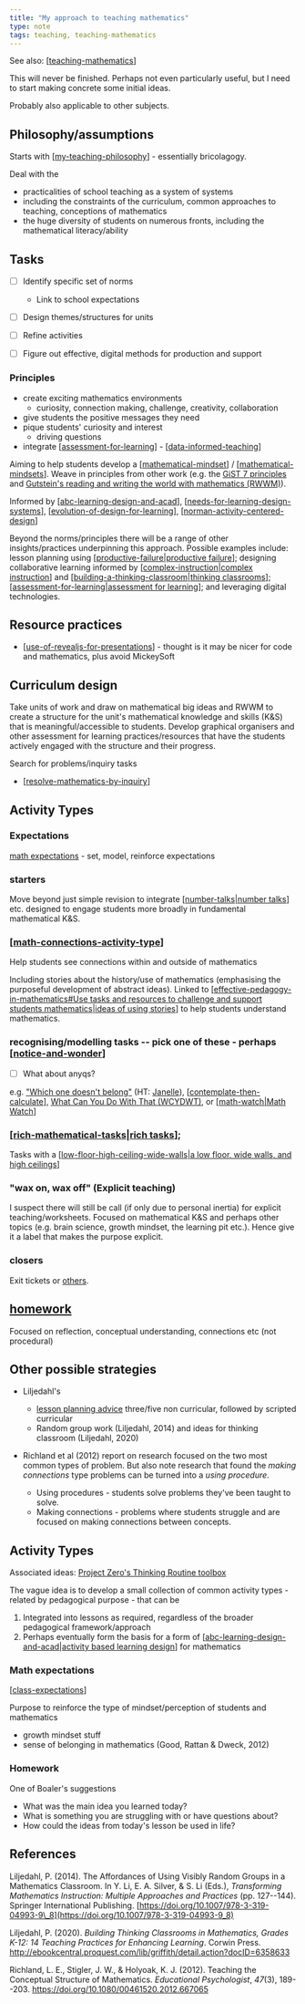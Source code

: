 ```yaml
---
title: "My approach to teaching mathematics"
type: note
tags: teaching, teaching-mathematics
---
```


See also: [[teaching-mathematics]]

This will never be finished. Perhaps not even particularly useful, but I need to start making concrete some initial ideas.

Probably also applicable to other subjects.

## Philosophy/assumptions

Starts with [[my-teaching-philosophy]] - essentially bricolagogy. 

Deal with the 

- practicalities of school teaching as a system of systems
- including the constraints of the curriculum, common approaches to teaching, conceptions of mathematics
- the huge diversity of students on numerous fronts, including the mathematical literacy/ability

## Tasks

- [ ] Identify specific set of norms

  - Link to school expectations

- [ ] Design themes/structures for units

- [ ] Refine activities

- [ ] Figure out effective, digital methods for production and support

### Principles

- create exciting mathematics environments
    - curiosity, connection making, challenge, creativity, collaboration
- give students the positive messages they need
- pique students' curiosity and interest
  - driving questions 
- integrate [[assessment-for-learning]] - [[data-informed-teaching]]

Aiming to help students develop a [[mathematical-mindset]] / [[mathematical-mindsets]]. Weave in principles from other work (e.g. the [GiST 7 principles](https://www.thegist.edu.au/educators/girls-in-stem/inclusive-classrooms/seven-principles-for-a-gender-inclusive-learning-environment/) and [Gutstein's reading and writing the world with mathematics (RWWM)](https://wordpress.oise.utoronto.ca/robertson/reading-and-writing-the-world-with-mathematics/)). 

Informed by [[abc-learning-design-and-acad]], [[needs-for-learning-design-systems]], [[evolution-of-design-for-learning]], [[norman-activity-centered-design]]

Beyond the norms/principles there will be a range of other insights/practices underpinning this approach. Possible examples include: lesson planning using [[productive-failure|productive failure]]; designing collaborative learning informed by [[complex-instruction|complex instruction]] and [[building-a-thinking-classroom|thinking classrooms]];  [[assessment-for-learning|assessment for learning]]; and leveraging digital technologies.

## Resource practices

- [[use-of-revealjs-for-presentations]] - thought is it may be nicer for code and mathematics, plus avoid MickeySoft


## Curriculum design

Take units of work and draw on mathematical big ideas and RWWM to create a structure for the unit's mathematical knowledge and skills (K&S) that is meaningful/accessible to students. Develop graphical organisers and other assessment for learning practices/resources that have the students actively engaged with the structure and their progress.

Search for problems/inquiry tasks

- [[resolve-mathematics-by-inquiry]]

## Activity Types

### Expectations

[math expectations](#math-expectations) - set, model, reinforce expectations

### starters

Move beyond just simple revision to integrate [[number-talks|number talks]] etc. designed to engage students more broadly in fundamental mathematical K&S.

### [[math-connections-activity-type]] 

Help students see connections within and outside of mathematics

Including stories about the history/use of mathematics (emphasising the purposeful development of abstract ideas).  Linked to [[effective-pedagogy-in-mathematics#Use tasks and resources to challenge and support students mathematics|ideas of using stories]] to help students understand mathematics.

### recognising/modelling tasks -- pick one of these - perhaps [[notice-and-wonder]]

- [ ] What about anyqs?

e.g. ["Which one doesn't belong"](http://wodb.ca/) (HT: [Janelle](https://canvas.catalog.adelaide.edu.au/courses/1042/discussion_topics/3098/entry-3745)), [[contemplate-then-calculate]], [What Can You Do With That (WCYDWT)](https://blog.mrmeyer.com/2010/wcydwt-car-talk/), or [[math-watch|Math Watch]]

### [[rich-mathematical-tasks|rich tasks]];

Tasks with a [[low-floor-high-ceiling-wide-walls|a low floor, wide walls, and high ceilings]] 

### "wax on, wax off" (Explicit teaching)

I suspect there will still be call (if only due to personal inertia) for explicit teaching/worksheets. Focused on mathematical K&S and perhaps other topics (e.g. brain science, growth mindset, the learning pit etc.). Hence give it a label that makes the purpose explicit.

### closers

Exit tickets or [others](https://www.edutopia.org/blog/22-powerful-closure-activities-todd-finley). 

## [homework](#homework) 

Focused on reflection, conceptual understanding, connections etc (not procedural)

## Other possible strategies

- Liljedahl's 

  - [lesson planning advice](explicit-versus-inquiry.md#a-different-approach-non-curricular-scripted-curricular-as-is-curricular) three/five non curricular, followed by scripted curricular
  - Random group work (Liljedahl, 2014) and ideas for thinking classroom (Liljedahl, 2020)

- Richland et al (2012) report on research focused on the two most common types of problem. But also note research that found the _making connections_ type problems can be turned into a _using procedure_.

  - Using procedures - students solve problems they've been taught to solve.
  - Making connections - problems where students struggle and are focused on making connections between concepts.


## Activity Types

Associated ideas: [Project Zero's Thinking Routine toolbox](https://pz.harvard.edu/thinking-routines)

The vague idea is to develop a small collection of common activity types - related by pedagogical purpose - that can be

1. Integrated into lessons as required, regardless of the broader pedagogical framework/approach
2. Perhaps eventually form the basis for a form of [[abc-learning-design-and-acad|activity based learning design]] for mathematics

### Math expectations

[[class-expectations]]

Purpose to reinforce the type of mindset/perception of students and mathematics

- growth mindset stuff
- sense of belonging in mathematics (Good, Rattan & Dweck, 2012)

### Homework

One of Boaler's suggestions

- What was the main idea you learned today?
- What is something you are struggling with or have questions about?
- How could the ideas from today's lesson be used in life?

## References

Liljedahl, P. (2014). The Affordances of Using Visibly Random Groups in a Mathematics Classroom. In Y. Li, E. A. Silver, & S. Li (Eds.), *Transforming Mathematics Instruction: Multiple Approaches and Practices* (pp. 127--144). Springer International Publishing. [https://doi.org/10.1007/978-3-319-04993-9\_8](https://doi.org/10.1007/978-3-319-04993-9_8)

Liljedahl, P. (2020). *Building Thinking Classrooms in Mathematics, Grades K-12: 14 Teaching Practices for Enhancing Learning*. Corwin Press. <http://ebookcentral.proquest.com/lib/griffith/detail.action?docID=6358633>

Richland, L. E., Stigler, J. W., & Holyoak, K. J. (2012). Teaching the Conceptual Structure of Mathematics. *Educational Psychologist*, *47*(3), 189--203. <https://doi.org/10.1080/00461520.2012.667065>

[//begin]: # "Autogenerated link references for markdown compatibility"
[teaching-mathematics]: teaching-mathematics "Teaching Mathematics"
[my-teaching-philosophy]: ..%2Fmy-teaching-philosophy "My Teaching Philosophy"
[assessment-for-learning]: ..%2FAssessment%2Fassessment-for-learning "Assessment for learning"
[data-informed-teaching]: ..%2Fdata-informed-teaching "Data informed teaching"
[mathematical-mindset]: mathematical-mindset "Mathematical Mindset"
[mathematical-mindsets]: mathematical-mindsets "Mathematical mindsets"
[abc-learning-design-and-acad]: ..%2F..%2FDesign%2Fabc-learning-design-and-acad "ABC Learning Design and ACAD"
[needs-for-learning-design-systems]: ..%2F..%2F..%2Fshare%2Fblog%2Fneeds-for-learning-design-systems "Needs for Learning Design Systems"
[evolution-of-design-for-learning]: ..%2F..%2FDesign%2Fevolution-of-design-for-learning "Evolution of design for learning"
[norman-activity-centered-design]: ..%2F..%2FDesign%2Fnorman-activity-centered-design "norman-activity-centered-design"
[productive-failure|productive failure]: productive-failure "Productive Failure"
[complex-instruction|complex instruction]: complex-instruction "Complex instruction"
[building-a-thinking-classroom|thinking classrooms]: building-a-thinking-classroom "Building a thinking classroom"
[assessment-for-learning|assessment for learning]: ..%2FAssessment%2Fassessment-for-learning "Assessment for learning"
[use-of-revealjs-for-presentations]: use-of-revealjs-for-presentations "Use of reveal.js for presentations"
[resolve-mathematics-by-inquiry]: resolve-mathematics-by-inquiry "reSolve - Mathematics by inquiry"
[number-talks|number talks]: number-talks "Number talks"
[math-connections-activity-type]: activity-types%2Fmath-connections-activity-type "Mathematical Connections Activity Type"
[effective-pedagogy-in-mathematics#Use tasks and resources to challenge and support students mathematics|ideas of using stories]: effective-pedagogy-in-mathematics "Effective pedagogy in mathematics"
[notice-and-wonder]: notice-and-wonder "Notice and wonder"
[contemplate-then-calculate]: contemplate-then-calculate "Contemplate then calculate"
[math-watch|Math Watch]: math-watch "Math Watch"
[rich-mathematical-tasks|rich tasks]: rich-mathematical-tasks "Rich mathematical tasks"
[low-floor-high-ceiling-wide-walls|a low floor, wide walls, and high ceilings]: ..%2Flow-floor-high-ceiling-wide-walls "Low Floor, High Ceiling, Wide Walls"
[abc-learning-design-and-acad|activity based learning design]: ..%2F..%2FDesign%2Fabc-learning-design-and-acad "ABC Learning Design and ACAD"
[class-expectations]: class-expectations "Class Expectations"
[//end]: # "Autogenerated link references"